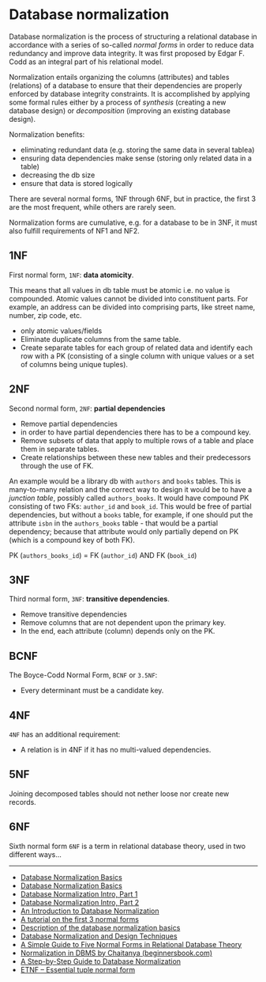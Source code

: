 # Database normalization

Database normalization is the process of structuring a relational database in accordance with a series of so-called *normal forms* in order to reduce data redundancy and improve data integrity. It was first proposed by Edgar F. Codd as an integral part of his relational model.

Normalization entails organizing the columns (attributes) and tables (relations) of a database to ensure that their dependencies are properly enforced by database integrity constraints. It is accomplished by applying some formal rules either by a process of *synthesis* (creating a new database design) or *decomposition* (improving an existing database design).

Normalization benefits:
- eliminating redundant data (e.g. storing the same data in several tablea)
- ensuring data dependencies make sense (storing only related data in a table)
- decreasing the db size
- ensure that data is stored logically

There are several normal forms, 1NF through 6NF, but in practice, the first 3 are the most frequent, while others are rarely seen.

Normalization forms are cumulative, e.g. for a database to be in 3NF, it must also fulfill requirements of NF1 and NF2.


## 1NF
First normal form, `1NF`: **data atomicity**.

This means that all values in db table must be atomic i.e. no value is compounded. Atomic values cannot be divided into constituent parts. For example, an address can be divided into comprising parts, like street name, number, zip code, etc.

- only atomic values/fields
- Eliminate duplicate columns from the same table.
- Create separate tables for each group of related data and identify each row with a PK (consisting of a single column with unique values or a set of columns being unique tuples).


## 2NF
Second normal form, `2NF`: **partial dependencies**
- Remove partial dependencies
- in order to have partial dependencies there has to be a compound key.
- Remove subsets of data that apply to multiple rows of a table and place them in separate tables.
- Create relationships between these new tables and their predecessors through the use of FK.

An example would be a library db with `authors` and `books` tables. This is many-to-many relation and the correct way to design it would be to have a *junction table*, possibly called `authors_books`. It would have compound PK consisting of two FKs: `author_id` and `book_id`. This would be free of partial dependencies, but without a `books` table, for example, if one should put the attribute `isbn` in the `authors_books` table - that would be a partial dependency; because that attribute would only partially depend on PK (which is a compound key of both FK).

PK (`authors_books_id`) = FK (`author_id`) AND FK (`book_id`)


## 3NF
Third normal form, `3NF`: **transitive dependencies**.
- Remove transitive dependencies
- Remove columns that are not dependent upon the primary key.
- In the end, each attribute (column) depends only on the PK.



## BCNF
The Boyce-Codd Normal Form, `BCNF` or `3.5NF`:
- Every determinant must be a candidate key.


## 4NF
`4NF` has an additional requirement:
- A relation is in 4NF if it has no multi-valued dependencies.


## 5NF
Joining decomposed tables should not nether loose nor create new records.


## 6NF
Sixth normal form `6NF` is a term in relational database theory, used in two different ways...




---

* [Database Normalization Basics](https://www.lifewire.com/database-normalization-basics-1019735)
* [Database Normalization Basics](http://databases.about.com/od/specificproducts/a/normalization.htm)
* [Database Normalization Intro, Part 1](http://www.databasejournal.com/sqletc/article.php/1428511)
* [Database Normalization Intro, Part 2](http://www.databasejournal.com/sqletc/article.php/26861_1474411_1)
* [An Introduction to Database Normalization](http://mikehillyer.com/articles/an-introduction-to-database-normalization/)
* [A tutorial on the first 3 normal forms](http://phlonx.com/resources/nf3/)
* [Description of the database normalization basics](http://support.microsoft.com/kb/283878)
* [Database Normalization and Design Techniques](http://www.barrywise.com/2008/01/database-normalization-and-design-techniques/)
* [A Simple Guide to Five Normal Forms in Relational Database Theory](http://www.bkent.net/Doc/simple5.htm)
* [Normalization in DBMS by Chaitanya (beginnersbook.com)](http://beginnersbook.com/2015/05/normalization-in-dbms/)
* [A Step-by-Step Guide to Database Normalization](https://www.databasestar.com/normalization-in-dbms/)
* [ETNF – Essential tuple normal form](http://researcher.watson.ibm.com/researcher/files/us-fagin/icdt12.pdf)

